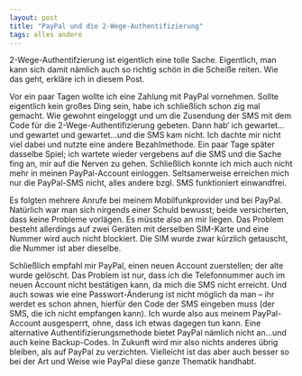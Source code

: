 ```yaml
---
layout: post
title: "PayPal und die 2-Wege-Authentifizierung"
tags: alles andere
---
```


2-Wege-Authentifzierung ist eigentlich eine tolle Sache. Eigentlich, man kann sich damit nämlich auch so richtig schön in die Scheiße reiten. Wie das geht, erkläre ich in diesem Post.

<!--more-->

Vor ein paar Tagen wollte ich eine Zahlung mit PayPal vornehmen. Sollte eigentlich kein großes Ding sein, habe ich schließlich schon zig mal gemacht. Wie gewohnt eingeloggt und um die Zusendung der SMS mit dem Code für die 2-Wege-Authentifizierung gebeten. Dann hab‘ ich gewartet…und gewartet und gewartet…und die SMS kam nicht. Ich dachte mir nicht viel dabei und nutzte eine andere Bezahlmethode. Ein paar Tage später dasselbe Spiel; ich wartete wieder vergebens auf die SMS und die Sache fing an, mir auf die Nerven zu gehen. Schließlich konnte ich mich auch nicht mehr in meinen PayPal-Account einloggen. Seltsamerweise erreichen mich nur die PayPal-SMS nicht, alles andere bzgl. SMS funktioniert einwandfrei.

Es folgten mehrere Anrufe bei meinem Mobilfunkprovider und bei PayPal. Natürlich war man sich nirgends einer Schuld bewusst; beide versicherten, dass keine Probleme vorlägen. Es müsste also an mir liegen. Das Problem besteht allerdings auf zwei Geräten mit derselben SIM-Karte und eine Nummer wird auch nicht blockiert. Die SIM wurde zwar kürzlich getauscht, die Nummer ist aber dieselbe.

Schließlich empfahl mir PayPal, einen neuen Account zuerstellen; der alte wurde gelöscht. Das Problem ist nur, dass ich die Telefonnummer auch im neuen Account nicht bestätigen kann, da mich die SMS nicht erreicht. Und auch sowas wie eine Passwort-Änderung ist nicht möglich da man – ihr werdet es schon ahnen, hierfür den Code der SMS eingeben muss (der SMS, die ich nicht empfangen kann). Ich wurde also aus meinem PayPal-Account ausgesperrt, ohne, dass ich etwas dagegen tun kann. Eine alternative Authentifizierungsmethode bietet PayPal nämlich nicht an…und auch keine Backup-Codes. In Zukunft wird mir also nichts anderes übrig bleiben, als auf PayPal zu verzichten. Vielleicht ist das aber auch besser so bei der Art und Weise wie PayPal diese ganze Thematik handhabt.